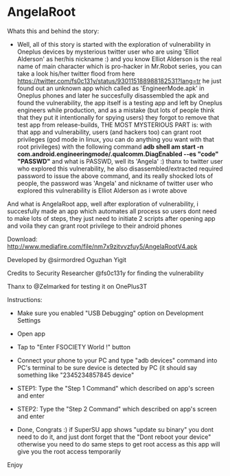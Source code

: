 # AngelaRoot

Whats this and behind the story:
- Well, all of this story is started with the exploration of vulnerability in Oneplus devices by mysterious twitter user who are using 'Elliot Alderson' as her/his nickname :) and you know Elliot Alderson is the real name of main character which is pro-hacker in Mr.Robot series, you can take a look his/her twitter flood from here https://twitter.com/fs0c131y/status/930115188988182531?lang=tr
he just found out an unknown app which called as 'EngineerMode.apk' in Oneplus phones and later he succesfully disassembled the apk and found the vulnerability, the app itself is a testing app and left by Oneplus engineers while production, and as a mistake (but lots of people think that they put it intentionally for spying users) they forgot to remove that test app from release-builds,
THE MOST MYSTERIOUS PART is:
with that app and vulnerability, users (and hackers too) can grant root privileges (god mode in linux, you can do anything you want with that root privileges) with the following command **adb shell am start -n com.android.engineeringmode/.qualcomm.DiagEnabled --es "code" "PASSWD"** and what is PASSWD, well its 'Angela' :) thanx to twitter user who explored this vulnerability, he also disassembled/extracted required password to issue the above command, and its really shocked lots of people, the password was 'Angela' and nickname of twitter user who explored this vulnerability is Elliot Alderson as i wrote above

And what is AngelaRoot app, well after exploration of vulnerability, i succesfully made an app which automates all process so users dont need to make lots of steps, they just need to initiate 2 scripts after opening app and voila they can grant root privilege to their android phones

Download: http://www.mediafire.com/file/nm7x9zitvvzfuy5/AngelaRootV4.apk

Developed by @sirmordred Oguzhan Yigit

Credits to Security Researcher @fs0c131y for finding the vulnerability

Thanx to @Zelmarked for testing it on OnePlus3T

Instructions:

- Make sure you enabled "USB Debugging" option on Development Settings

- Open app

- Tap to "Enter FSOCIETY World !" button

- Connect your phone to your PC and type "adb devices" command into PC's terminal to be sure device is detected by PC (it should say something like "2345234857845 device"

- STEP1: Type the "Step 1 Command" which described on app's screen and enter

- STEP2: Type the "Step 2 Command" which described on app's screen and enter

- Done, Congrats :) if SuperSU app shows "update su binary" you dont need to do it, and just dont forget that the "Dont reboot your device" otherwise you need to do same steps to get root access as this app will give you the root access temporarily

Enjoy
